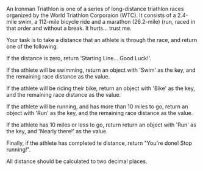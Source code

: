 An Ironman Triathlon is one of a series of long-distance triathlon races organized by the World Triathlon Corporaion (WTC). It consists of a 2.4-mile swim, a 112-mile bicycle ride and a marathon (26.2-mile) (run, raced in that order and without a break. It hurts... trust me.

Your task is to take a distance that an athlete is through the race, and return one of the following:

If the distance is zero, return 'Starting Line... Good Luck!'.

If the athlete will be swimming, return an object with 'Swim' as the key, and the remaining race distance as the value.

If the athlete will be riding their bike, return an object with 'Bike' as the key, and the remaining race distance as the value.

If the athlete will be running, and has more than 10 miles to go, return an object with 'Run' as the key, and the remaining race distance as the value.

If the athlete has 10 miles or less to go, return return an object with 'Run' as the key, and 'Nearly there!' as the value.

Finally, if the athlete has completed te distance, return "You're done! Stop running!".

All distance should be calculated to two decimal places.
